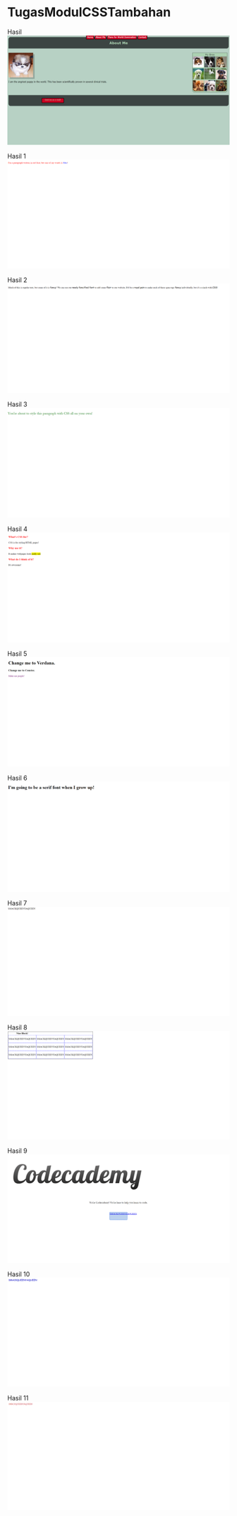 # TugasModulCSSTambahan
Hasil
![alt text](https://github.com/rashadandredi/TugasModulCSSTambahan/blob/master/hasil.PNG)

Hasil 1
![alt text](https://github.com/rashadandredi/TugasModulCSSTambahan/blob/master/hasil1.PNG)

Hasil 2
![alt text](https://github.com/rashadandredi/TugasModulCSSTambahan/blob/master/hasil2.PNG)

Hasil 3
![alt text](https://github.com/rashadandredi/TugasModulCSSTambahan/blob/master/hasil3.PNG)

Hasil 4
![alt text](https://github.com/rashadandredi/TugasModulCSSTambahan/blob/master/hasil4.PNG)

Hasil 5
![alt text](https://github.com/rashadandredi/TugasModulCSSTambahan/blob/master/hasil5.PNG)

Hasil 6
![alt text](https://github.com/rashadandredi/TugasModulCSSTambahan/blob/master/hasil6.PNG)

Hasil 7
![alt text](https://github.com/rashadandredi/TugasModulCSSTambahan/blob/master/hasil7.PNG)

Hasil 8
![alt text](https://github.com/rashadandredi/TugasModulCSSTambahan/blob/master/hasil8.PNG)

Hasil 9
![alt text](https://github.com/rashadandredi/TugasModulCSSTambahan/blob/master/hasil9.PNG)

Hasil 10
![alt text](https://github.com/rashadandredi/TugasModulCSSTambahan/blob/master/hasil10.PNG)

Hasil 11
![alt text](https://github.com/rashadandredi/TugasModulCSSTambahan/blob/master/hasil11.PNG)
